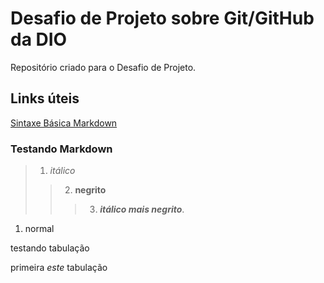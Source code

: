# Desafio de Projeto sobre Git/GitHub da DIO
Repositório criado para o Desafio de Projeto.

## Links úteis
[Sintaxe Básica Markdown](https://www.markdownguide.org/basic-syntax/)

### Testando Markdown
>1. *itálico*
>
>>2. **negrito**
>>
>>>3. ***itálico mais negrito***.
>
1. normal

testando tabulação

primeira _este_ tabulação
